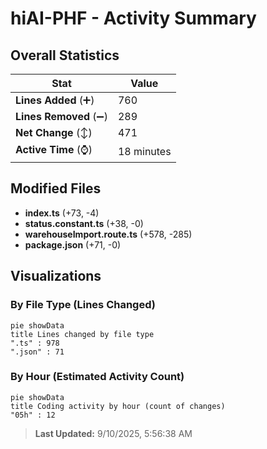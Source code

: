 # hiAI-PHF - Activity Summary 

## Overall Statistics

| Stat                   | Value                                                             |
| ---------------------- | ----------------------------------------------------------------- |
| **Lines Added** (➕)   | 760                                          |
| **Lines Removed** (➖) | 289                                        |
| **Net Change** (↕)    | 471                |
| **Active Time** (⌚)   | 18 minutes |


## Modified Files
- **index.ts** (+73, -4)
- **status.constant.ts** (+38, -0)
- **warehouseImport.route.ts** (+578, -285)
- **package.json** (+71, -0)

## Visualizations

### By File Type (Lines Changed)

```mermaid
pie showData
title Lines changed by file type
".ts" : 978
".json" : 71
```

### By Hour (Estimated Activity Count)

```mermaid
pie showData
title Coding activity by hour (count of changes)
"05h" : 12
```


> **Last Updated:** 9/10/2025, 5:56:38 AM